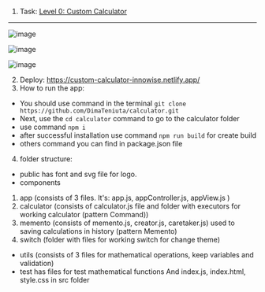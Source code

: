 1. Task: [Level 0: Custom Calculator](https://mail.google.com/chat/u/2/#chat/space/AAAAg3mEYtY)
---
![image](https://user-images.githubusercontent.com/93836691/203250913-31d3ac87-64f1-409e-a9f7-38f7a0888082.png)

![image](https://user-images.githubusercontent.com/93836691/203250828-b51e94b0-3772-4008-8de0-b24bf837c694.png)

![image](https://user-images.githubusercontent.com/93836691/203250999-d3da985c-52e2-448b-b0ae-510dc0701db6.png)

2. Deploy: https://custom-calculator-innowise.netlify.app/
3. How to run the app: 
- You should use command in the terminal ```git clone https://github.com/DimaTeniuta/calculator.git```
- Next, use the ```cd calculator``` command to go to the calculator folder
- use command ```npm i```
- after successful installation use command ```npm run build``` for create build
- others command you can find in package.json file
4. folder structure:
- public has font and svg file for logo.
- components
1. app (consists of 3 files. It's: app.js, appController.js, appView.js )
2. calculator (consists of calculator.js file and folder with executors for working calculator (pattern Command))
3. memento (consists of memento.js, creator.js, caretaker.js) used to saving calculations in history (pattern Memento)
4. switch (folder with files for working switch for change theme)
- utils (consists of 3 files for mathematical operations, keep variables and validation)
- test has files for test mathematical functions
And index.js, index.html, style.css in src folder
